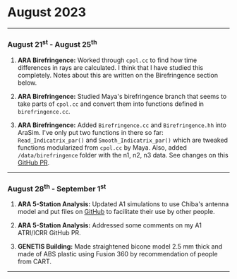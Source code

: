 # August 2023

---

### August 21<sup>st</sup> - August 25<sup>th</sup>

1. **ARA Birefringence:** Worked through `cpol.cc` to find how time differences in rays are calculated. I think that I have studied this completely. Notes about this are written on the Birefringence section below.  

2. **ARA Birefringence:** Studied Maya's birefringence branch that seems to take parts of `cpol.cc` and convert them into functions defined in `birefringence.cc`.

3. **ARA Birefringence:** Added `Birefringence.cc` and `Birefringence.hh` into AraSim. I've only put two functions in there so far: `Read_Indicatrix_par()` and `Smooth_Indicatrix_par()` which are tweaked functions modularized from `cpol.cc` by Maya. Also, added `/data/birefringence` folder with the n1, n2, n3 data. See changes on this [GitHub PR](https://github.com/AlanSalcedo/AraSim/tree/Birefringence_Alan_New). 

--- 

### August 28<sup>th</sup> - September 1<sup>st</sup>

1. **ARA 5-Station Analysis:** Updated A1 simulations to use Chiba's antenna model and put files on [GitHub](https://github.com/AlanSalcedo/A1_simulations) to facilitate their use by other people.

2. **ARA 5-Station Analysis:** Addressed some comments on my A1 ATRI/ICRR GitHub PR.

3. **GENETIS Building:** Made straightened bicone model 2.5 mm thick and made of ABS plastic using Fusion 360 by recommendation of people from CART.

---
